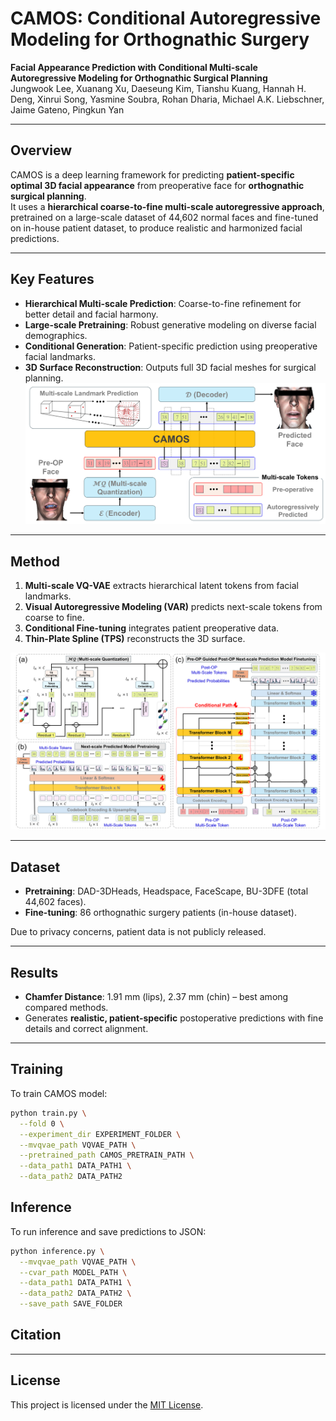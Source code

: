 # CAMOS: Conditional Autoregressive Modeling for Orthognathic Surgery

**Facial Appearance Prediction with Conditional Multi-scale Autoregressive Modeling for Orthognathic Surgical Planning**  
Jungwook Lee, Xuanang Xu, Daeseung Kim, Tianshu Kuang, Hannah H. Deng, Xinrui Song, Yasmine Soubra, Rohan Dharia, Michael A.K. Liebschner, Jaime Gateno, Pingkun Yan  

---

## Overview
CAMOS is a deep learning framework for predicting **patient-specific optimal 3D facial appearance** from preoperative face for **orthognathic surgical planning**.  
It uses a **hierarchical coarse-to-fine multi-scale autoregressive approach**, pretrained on a large-scale dataset of 44,602 normal faces and fine-tuned on in-house patient dataset, to produce realistic and harmonized facial predictions.

---

## Key Features
- **Hierarchical Multi-scale Prediction**: Coarse-to-fine refinement for better detail and facial harmony.
- **Large-scale Pretraining**: Robust generative modeling on diverse facial demographics.
- **Conditional Generation**: Patient-specific prediction using preoperative facial landmarks.
- **3D Surface Reconstruction**: Outputs full 3D facial meshes for surgical planning.
![CAMOS Workflow](docs/CAMOS_overall_pipeline_final.png)  
---

## Method
1. **Multi-scale VQ-VAE** extracts hierarchical latent tokens from facial landmarks.  
2. **Visual Autoregressive Modeling (VAR)** predicts next-scale tokens from coarse to fine.  
3. **Conditional Fine-tuning** integrates patient preoperative data.  
4. **Thin-Plate Spline (TPS)** reconstructs the 3D surface.

![CAMOS Detailed](docs/CAMOS_detail_stages_final.png)  

---

## Dataset
- **Pretraining**: DAD-3DHeads, Headspace, FaceScape, BU-3DFE (total 44,602 faces).
- **Fine-tuning**: 86 orthognathic surgery patients (in-house dataset).

Due to privacy concerns, patient data is not publicly released.

---

## Results
- **Chamfer Distance**: 1.91 mm (lips), 2.37 mm (chin) – best among compared methods.
- Generates **realistic, patient-specific** postoperative predictions with fine details and correct alignment.

---

## Training
To train CAMOS model:

```bash
python train.py \
  --fold 0 \
  --experiment_dir EXPERIMENT_FOLDER \
  --mvqvae_path VQVAE_PATH \
  --pretrained_path CAMOS_PRETRAIN_PATH \
  --data_path1 DATA_PATH1 \
  --data_path2 DATA_PATH2
```
## Inference

To run inference and save predictions to JSON:
```bash
python inference.py \
  --mvqvae_path VQVAE_PATH \
  --cvar_path MODEL_PATH \
  --data_path1 DATA_PATH1 \
  --data_path2 DATA_PATH2 \
  --save_path SAVE_FOLDER
```

## Citation


---

## License
This project is licensed under the [MIT License](LICENSE).
